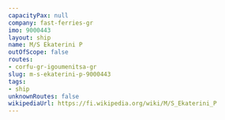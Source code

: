 ```yaml
---
capacityPax: null
company: fast-ferries-gr
imo: 9000443
layout: ship
name: M/S Ekaterini P
outOfScope: false
routes:
- corfu-gr-igoumenitsa-gr
slug: m-s-ekaterini-p-9000443
tags:
- ship
unknownRoutes: false
wikipediaUrl: https://fi.wikipedia.org/wiki/M/S_Ekaterini_P
---
```


